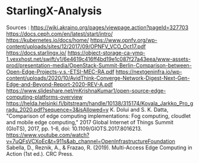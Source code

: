 # StarlingX-Analysis

Sources : 
  https://wiki.akraino.org/pages/viewpage.action?pageId=327703
  https://docs.ceph.com/en/latest/start/intro/
  https://kubernetes.io/docs/home/
  https://www.opnfv.org/wp-content/uploads/sites/12/2017/09/OPNFV_VCO_Oct17.pdf
  https://docs.starlingx.io/
  https://object-storage-ca-ymq-1.vexxhost.net/swift/v1/6e4619c416ff4bd19e1c087f27a43eea/www-assets-prod/presentation-media/OpenStack-Summit-Berlin-Comparison-between-Open-Edge-Projects-v.s.-ETSI-MEC-RA.pdf
  https://nextgeninfra.io/wp-content/uploads/2020/10/AvidThink-Converge-Network-Digest-Next-Gen-Edge-and-Beyond-Report-2020-REV-A.pdf
  https://www.slideshare.net/mKrishnaKumar1/open-source-edge-computing-platforms-overview
  https://helda.helsinki.fi/bitstream/handle/10138/315174/Kovala_Jarkko_Pro_gradu_2020.pdf?sequence=3&isAllowed=y
  K. Dolui and S. K. Datta, "Comparison of edge computing implementations: Fog computing, cloudlet and mobile edge computing," 2017 Global Internet of Things Summit (GIoTS), 2017, pp. 1-6, doi: 10.1109/GIOTS.2017.8016213.
  https://www.youtube.com/watch?v=7uQFsVCXoEc&t=911s&ab_channel=OpenInfrastructureFoundation
Sabella, D., Reznik, A., & Frazao, R. (2019). Multi-Access Edge Computing in Action (1st ed.). CRC Press.
